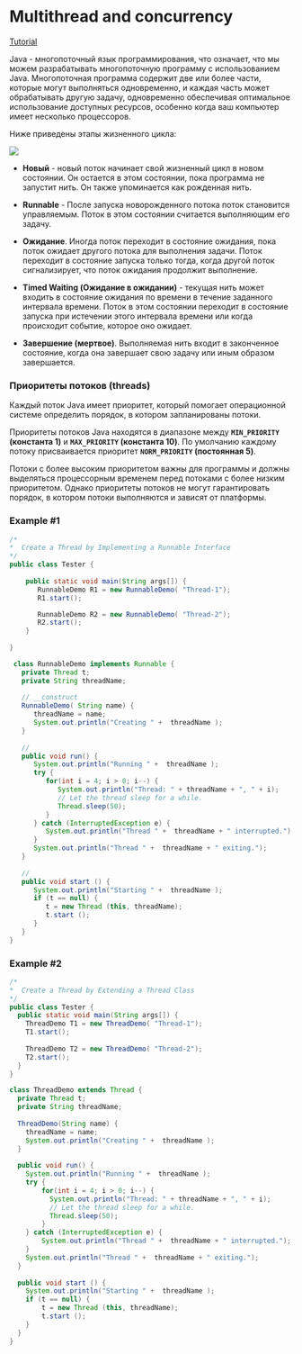 # Multithread and concurrency
[Tutorial](https://www.tutorialspoint.com/java/java_multithreading.htm)

Java - многопоточный язык программирования, что означает, что мы можем разрабатывать многопоточную программу с использованием Java. Многопоточная программа содержит две или более части, которые могут выполняться одновременно, и каждая часть может обрабатывать другую задачу, одновременно обеспечивая оптимальное использование доступных ресурсов, особенно когда ваш компьютер имеет несколько процессоров.

Ниже приведены этапы жизненного цикла:

![](https://www.tutorialspoint.com/java/images/Thread_Life_Cycle.jpg)

* **Новый** - новый поток начинает свой жизненный цикл в новом состоянии. Он остается в этом состоянии, пока программа не запустит нить. Он также упоминается как рожденная нить.

* **Runnable** - После запуска новорожденного потока поток становится управляемым. Поток в этом состоянии считается выполняющим его задачу.

* **Ожидание**. Иногда поток переходит в состояние ожидания, пока поток ожидает другого потока для выполнения задачи. Поток переходит в состояние запуска только тогда, когда другой поток сигнализирует, что поток ожидания продолжит выполнение.

* **Timed Waiting (Ожидание в ожидании)** - текущая нить может входить в состояние ожидания по времени в течение заданного интервала времени. Поток в этом состоянии переходит в состояние запуска при истечении этого интервала времени или когда происходит событие, которое оно ожидает.

* **Завершение (мертвое)**. Выполняемая нить входит в законченное состояние, когда она завершает свою задачу или иным образом завершается.

### Приоритеты потоков (threads) 
Каждый поток Java имеет приоритет, который помогает операционной системе определить порядок, в котором запланированы потоки.

Приоритеты потоков Java находятся в диапазоне между **`MIN_PRIORITY` (константа 1)** и **`MAX_PRIORITY` (константа 10)**. По умолчанию каждому потоку присваивается приоритет **`NORM_PRIORITY` (постоянная 5)**.

Потоки с более высоким приоритетом важны для программы и должны выделяться процессорным временем перед потоками с более низким приоритетом. Однако приоритеты потоков не могут гарантировать порядок, в котором потоки выполняются и зависят от платформы.

### Example #1
```java
/*
*  Create a Thread by Implementing a Runnable Interface
*/ 
public class Tester {
    
    public static void main(String args[]) {
       RunnableDemo R1 = new RunnableDemo( "Thread-1");
       R1.start();

       RunnableDemo R2 = new RunnableDemo( "Thread-2");
       R2.start();
    }   
    
}

 class RunnableDemo implements Runnable {
   private Thread t;
   private String threadName;
   
   // __construct
   RunnableDemo( String name) {
      threadName = name;
      System.out.println("Creating " +  threadName );
   }
   
   // 
   public void run() {
      System.out.println("Running " +  threadName );
      try {
         for(int i = 4; i > 0; i--) {
            System.out.println("Thread: " + threadName + ", " + i);
            // Let the thread sleep for a while.
            Thread.sleep(50);
         }
      } catch (InterruptedException e) {
         System.out.println("Thread " +  threadName + " interrupted.");
      }
      System.out.println("Thread " +  threadName + " exiting.");
   }
   
   // 
   public void start () {
      System.out.println("Starting " +  threadName );
      if (t == null) {
         t = new Thread (this, threadName);
         t.start ();
      }
   }
}
```

### Example #2
```java
/*
*  Create a Thread by Extending a Thread Class
*/ 
public class Tester {
  public static void main(String args[]) {
    ThreadDemo T1 = new ThreadDemo( "Thread-1");
    T1.start();
    
    ThreadDemo T2 = new ThreadDemo( "Thread-2");
    T2.start();
  }   
}

class ThreadDemo extends Thread {
  private Thread t;
  private String threadName;
  
  ThreadDemo(String name) {
    threadName = name;
    System.out.println("Creating " +  threadName );
  }
  
  public void run() {
    System.out.println("Running " +  threadName );
    try {
        for(int i = 4; i > 0; i--) {
          System.out.println("Thread: " + threadName + ", " + i);
          // Let the thread sleep for a while.
          Thread.sleep(50);
        }
    } catch (InterruptedException e) {
        System.out.println("Thread " +  threadName + " interrupted.");
    }
    System.out.println("Thread " +  threadName + " exiting.");
  }
  
  public void start () {
    System.out.println("Starting " +  threadName );
    if (t == null) {
        t = new Thread (this, threadName);
        t.start ();
    }
  }
}

```